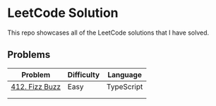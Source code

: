 # LeetCode Solution
This repo showcases all of the LeetCode solutions that I have solved.

## Problems
| Problem                                                    | Difficulty | Language   |
|------------------------------------------------------------|-----------|------------|
| [412. Fizz Buzz](https://leetcode.com/problems/fizz-buzz/) | Easy       | TypeScript |
|                                                            |            |            |
|                                                            |            |            |